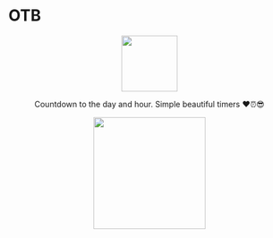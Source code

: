 # OTB
<center>
<img src="https://otb.joeis.us/app-icon.png" width="100" >

Countdown to the day and hour.
Simple beautiful timers ♥️⏰😎

<img src="https://otb.joeis.us/appFullshot.png" width ="200" >
</center>
